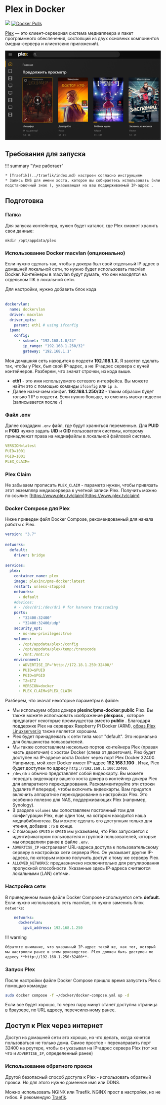 # Plex in Docker

[![](https://img.shields.io/github/stars/plexinc/pms-docker?label=%E2%AD%90%20Stars&style=flat-square)](https://github.com/plexinc/pms-docker)
[![Docker Pulls](https://img.shields.io/docker/pulls/plexinc/pms-docker.svg?maxAge=60&style=flat-square)](https://hub.docker.com/r/plexinc/pms-docker/)

[Plex](https://www.plex.tv/) — это клиент-серверная система медиаплеера и пакет программного обеспечения, состоящий из двух основных компонентов (медиа-сервера и клиентских приложений).

![](../../images/docker/plex_1.png)

## Требования для запуска

!!! summary "Уже работает"

    * [Traefik](../traefik/index.md) настроен согласно инструкциям
    * Запись DNS для имени хоста, которое вы собираетесь использовать (или подстановочный знак ), указывающая на ваш поддерживаемый IP-адрес .


## Подготовка

### Папка

Для запуска контейнера, нужен будет каталог, где Plex сможет хранить свои данные:

```
mkdir /opt/appdata/plex
```
### Использование Docker macvlan (опционально)

Если нужно сделать так, чтобы у докера был свой отдельный IP адрес в домашней локальной сети, то нужно будет использовать macvlan Docker. Контейнеры в macvlan будут думать, что они находятся на отдельном ПК в локальной сети.

Для настройки, нужно добавить блок кода 

```yaml

dockervlan:
  name: dockervlan
  driver: macvlan
  driver_opts:
    parent: eth1 # using ifconfig
  ipam:
    config:
      - subnet: "192.168.1.0/24"
        ip_range: "192.168.1.250/32"
        gateway: "192.168.1.1"
```

Моя домашняя сеть находится в подсети **192.168.1.X**. Я захотел сделать так, чтобы у Plex, был свой IP-адрес, а не IP-адрес сервера с кучей контейнеров. Разберем, что значат строчки, из кода выше.

- **eth1** - это имя используемого сетевого интерфейса. Вы можете найти это с помощью команды `ifconfig` или `ip a`.
- Далее назначаем конфиг. **192.168.1.250/32** - таким образом будет только 1 IP в подсети. Если нужно больше, то сменить маску подсети (записывается после `/`)

### Файл .env

Далее создадим `.env` файл, где будут храниться переменные. Для **PUID** и **PGID** нужно задать **UID** и **GID** пользователя системы, которому принадлежат права на медиафайлы в локальной файловой системе.

```yaml title=".env"
VERSION=latest
PUID=1001
PGID=1001
PLEX_CLAIM=
```

### Plex Claim

Не забываем прописать `PLEX_CLAIM` - параметр нужен, чтобы привязать этот экземпляр медиасервера к учетной записи Plex. Получить можно по ссылке: [https://www.plex.tv/claim](https://www.plex.tv/claim)

### Docker Compose для Plex

Ниже приведен файл Docker Compose, рекомендованный для начала работы с Plex. 

```yaml title="docker-compose.yml"
version: "3.7"

networks:
  default:
    driver: bridge

services:
  plex:
    container_name: plex
    image: plexinc/pms-docker:latest
    restart: unless-stopped
    networks:
      - default
    #devices:
    # - /dev/dri:/dev/dri # for harware transcoding
    ports:
      - "32400:32400"
      - "32400:32400/udp"
    security_opt:
      - no-new-privileges:true
    volumes:
      - /opt/appdata/plex:/config
      - /opt/appdata/plex/temp:/transcode
      - /mnt:/mnt:ro
    environment:
      - ADVERTISE_IP="http://172.18.1.250:32400/"
      - PUID=$PUID
      - PGID=$PGID
      - TZ=$TZ
      - VERSION=docker
      - PLEX_CLAIM=$PLEX_CLAIM
```

Разберем, что значат некоторые параметры в файле:

- Мы используем образ докера **plexinc/pms-docker:public** Plex. Вы также можете использовать изображение **plexpass** , которое предлагает некоторые преимущества вместо **public** . Благодаря поддержке Plex на серверах Raspberry Pi Docker (ARM), [образ Plex Linuxserver.io](https://github.com/linuxserver/docker-plex) также является хорошим.
- Plex будет принадлежать к сети типа мост "default". Это нормально для большинства пользователей.
- Мы также сопоставляем несколько портов контейнера Plex (правая часть двоеточия) с хостом Docker (слева от двоеточия). Plex будет доступен на IP-адресе хоста Docker через порт Plex Docker 32400. Например, мой хост Docker имеет IP-адрес **192.168.1.100** . Итак, Plex будет доступен по адресу `http://192.168.1.100:32400`.
- `/dev/dri` обычно представляет собой видеокарту. Вы можете передать видеокарту вашего хоста докера в контейнер докера Plex для аппаратного перекодирования. Раскомментируйте эти строки (удалите # впереди), чтобы включить видеокарты. Вам придется включить аппаратное перекодирование в настройках Plex. Это особенно полезно для NAS, поддерживающих Plex (например, Synology).
- В разделе `volumes` мы сопоставляем постоянный том для конфигурации Plex, еще один том, на котором находится наша медиабиблиотека. Вы можете сделать его доступным только для чтения, добавив `:ro` в конце. 
- С помощью `$PUID` и `$PGID` мы указываем, что Plex запускается с идентификатором пользователя и группой пользователей, которые мы определили ранее в файле `.env`.
- `ADVERTISE_IP` настраивает URL-адреса доступа к пользовательскому серверу в настройках сети сервера Plex. Он указывает другие IP-адреса, по которым можно получить доступ к тому же серверу Plex.
- `ALLOWED_NETWORKS`: предназначено исключительно для регулирования пропускной способности. Указанные здесь IP-адреса считаются локальными (LAN) сетями.

### Настройка сети

В приведенном выше файле Docker Compose используется сеть **default**. Если нужно использовать сеть macvlan, то нужно заменить блок `networks`:

```yaml
    networks:
      dockervlan:
        ipv4_address: 192.168.1.250 
```

!!! warning

    Обратите внимание, что указанный IP-адрес такой же, как тот, который мы настроили ранее в этом руководстве. Plex должен быть доступен по адресу **http://192.168.1.250:32400**.

### Запуск Plex

После настройки файле Docker Compose пришло время запустить Plex с помощью команды:

```bash
sudo docker compose -f ~/docker/docker-compose.yml up -d
```
Если все будет хорошо, то через пару минут станет доступна страница в браузере, по URL адресу, перечсиленному ранее.

## Доступ к Plex через интернет

Доступ из домашней сети это хорошо, но что делать, когда хочется пользоваться не только дома. Самое простое - перенаправить порт 32400 на роутере, чтобы он указывал на IP-адрес сервера Plex (тот же что и `ADVERTISE_IP`, определенный ранее)

### Использование обратного прокси

Другой безопасный способ доступа к Plex - использовать обратный прокси. Но для этого нужно доменное имя или DDNS.

Можно использовать NGINX или Traefik. NGINX прост в настройке, но не гибок. Я рекомендую [Traefik](../traefik/index.md).